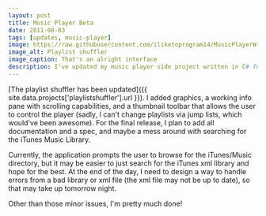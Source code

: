 ```yaml
---
layout: post
title: Music Player Beta
date: 2011-08-03
tags: [updates, music-player]
image: https://raw.githubusercontent.com/iliketoprogram14/MusicPlayerWindow/master/assets/playing.png
image_alt: Playlist shuffler
image_caption: That's an alright interface
description: I've updated my music player side project written in C# for Windows.
---
```


[The playlist shuffler has been updated]({{ site.data.projects['playlistshuffler'].url }}). I added graphics, a working info pane with scrolling capabilities, and a thumbnail toolbar that allows the user to control the player (sadly, I can't change playlists via jump lists, which would've been awesome). For the final release, I plan to add all documentation and a spec, and maybe a mess around with searching for the iTunes Music Library.

<!--more-->

Currently, the application prompts the user to browse for the iTunes/Music directory, but it may be easier to just search for the iTunes xml library and hope for the best. At the end of the day, I need to design a way to handle errors from a bad library or xml file (the xml file may not be up to date), so that may take up tomorrow night.

Other than those minor issues, I'm pretty much done!